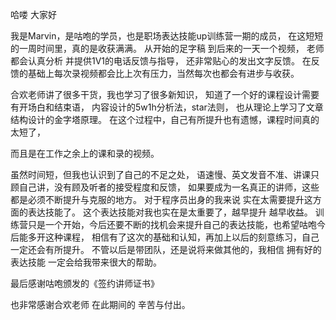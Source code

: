 哈喽 大家好

我是Marvin，是咕咆的学员，也是职场表达技能up训练营一期的成员，
在这短短的一周时间里，真的是收获满满。
从开始的足字稿 到后来的一天一个视频，
老师都会认真分析 并提供1V1的电话反馈与指导，
还非常贴心的发出文字反馈。
在反馈的基础上每次录视频都会比上次有压力，当然每次也都会有进步与收获。

合欢老师讲了很多干货，我也学习了很多新知识，
知道了一个好的课程设计需要有开场白和结束语，
内容设计的5w1h分析法，star法则，
也从理论上学习了文章结构设计的金字塔原理。
在这个过程中，自己有所提升也有遗憾，课程时间真的太短了，

而且是在工作之余上的课和录的视频。

虽然时间短，但我也认识到了自己的不足之处，
语速慢、英文发音不准、讲课只顾自己讲，没有顾及听者的接受程度和反馈，
如果要成为一名真正的讲师，这些都是必须不断提升与克服的地方。
对于程序员出身的我来说 实在太需要提升这方面的表达技能了。
这个表达技能对我也实在是太重要了，越早提升 越早收益。
训练营只是一个开始，今后还要不断的找机会来提升自己的表达技能，也希望咕咆今后能多开这种课程，
相信有了这次的基础和认知，再加上以后的刻意练习，自己一定还会有所提升。
不管以后是带团队，还是说将来做其他的，我相信 拥有好的表达技能 一定会给我带来很大的帮助。

最后感谢咕咆颁发的《签约讲师证书》

也非常感谢合欢老师 在此期间的 辛苦与付出。

























